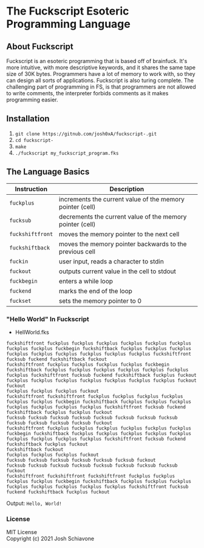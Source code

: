 # The Fuckscript Esoteric Programming Language 

## About Fuckscript
Fuckscript is an esoteric programming that is based off of brainfuck. It's more intuitive, with more descriptive keywords, and it shares the same tape size of 30K bytes. Programmers have a lot of memory to work with, so they can design all sorts of applications. Fuckscript is also turing complete. The challenging part of programming in FS, is that programmers are not allowed to write comments, the interpreter forbids comments as it makes programming easier.<br/>

## Installation
1. ``git clone https://gitnub.com/josh0xA/fuckscript-.git``<br/>
2. ``cd fuckscript-``<br/>
3. ``make``<br/>
4. ``./fuckscript my_fuckscript_program.fks``<br/>

## The Language Basics
| Instruction | Description |
| --- | --- |
| `fuckplus` | increments the current value of the memory pointer (cell)|
| `fucksub` | decrements the current value of the memory pointer (cell) |
| `fuckshiftfront` | moves the memory pointer to the next cell |
| `fuckshiftback` | moves the memory pointer backwards to the previous cell|
| `fuckin` | user input, reads a character to stdin |
| `fuckout` | outputs current value in the cell to stdout |
| `fuckbegin` | enters a while loop |
| `fuckend` | marks the end of the loop |
| `fuckset` | sets the memory pointer to 0 |

### "Hello World" In Fuckscript
- HellWorld.fks <br/>
```
fuckshiftfront fuckplus fuckplus fuckplus fuckplus fuckplus fuckplus fuckplus fuckplus fuckbegin fuckshiftback fuckplus fuckplus fuckplus fuckplus fuckplus fuckplus fuckplus fuckplus fuckplus fuckshiftfront fucksub fuckend fuckshiftback fuckout
fuckshiftfront fuckplus fuckplus fuckplus fuckplus fuckbegin fuckshiftback fuckplus fuckplus fuckplus fuckplus fuckplus fuckplus fuckplus fuckshiftfront fucksub fuckend fuckshiftback fuckplus fuckout
fuckplus fuckplus fuckplus fuckplus fuckplus fuckplus fuckplus fuckout fuckout
fuckplus fuckplus fuckplus fuckout
fuckshiftfront fuckshiftfront fuckplus fuckplus fuckplus fuckplus fuckplus fuckplus fuckbegin fuckshiftback fuckplus fuckplus fuckplus fuckplus fuckplus fuckplus fuckplus fuckshiftfront fucksub fuckend fuckshiftback fuckplus fuckplus fuckout
fucksub fucksub fucksub fucksub fucksub fucksub fucksub fucksub fucksub fucksub fucksub fucksub fuckout
fuckshiftfront fuckplus fuckplus fuckplus fuckplus fuckplus fuckplus fuckbegin fuckshiftback fuckplus fuckplus fuckplus fuckplus fuckplus fuckplus fuckplus fuckplus fuckplus fuckshiftfront fucksub fuckend fuckshiftback fuckplus fuckout
fuckshiftback fuckout
fuckplus fuckplus fuckplus fuckout
fucksub fucksub fucksub fucksub fucksub fucksub fuckout
fucksub fucksub fucksub fucksub fucksub fucksub fucksub fucksub fuckout
fuckshiftfront fuckshiftfront fuckshiftfront fuckplus fuckplus fuckplus fuckplus fuckbegin fuckshiftback fuckplus fuckplus fuckplus fuckplus fuckplus fuckplus fuckplus fuckplus fuckshiftfront fucksub fuckend fuckshiftback fuckplus fuckout
```
Output: ``Hello, World!``<br/>

### License
MIT License <br/>
Copyright (c) 2021 Josh Schiavone

